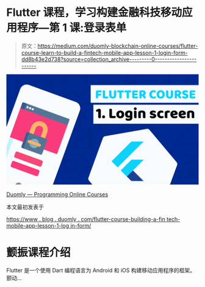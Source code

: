 # Flutter 课程，学习构建金融科技移动应用程序—第 1 课:登录表单

> 原文：<https://medium.com/duomly-blockchain-online-courses/flutter-course-learn-to-build-a-fintech-mobile-app-lesson-1-login-form-dd8b43e2d738?source=collection_archive---------0----------------------->

![](img/c0962b6cf5b69578a84f66351f251bcd.png)

[Duomly — Programming Online Courses](https://www.duomly.com)

本文最初发表于

[https://www . blog . duomly . com/flutter-course-building-a-fin tech-mobile-app-lesson-1-log in-form/](https://www.blog.duomly.com/flutter-course-building-a-fintech-mobile-app-lesson-1-login-form/)

# 颤振课程介绍

Flutter 是一个使用 Dart 编程语言为 Android 和 iOS 构建移动应用程序的框架。颤动…